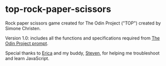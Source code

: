 # top-rock-paper-scissors
Rock paper scissors game created for The Odin Project ("TOP") created by Simone Christen.

Version 1.0: includes all the functions and specifications required from [The Odin Project prompt](https://www.theodinproject.com/paths/foundations/courses/foundations/lessons/rock-paper-scissors).

Special thanks to [Erica](https://github.com/eching11) and my buddy, [Steven](https://github.com/Lutalo), for helping me troubleshoot and learn JavaScript.


